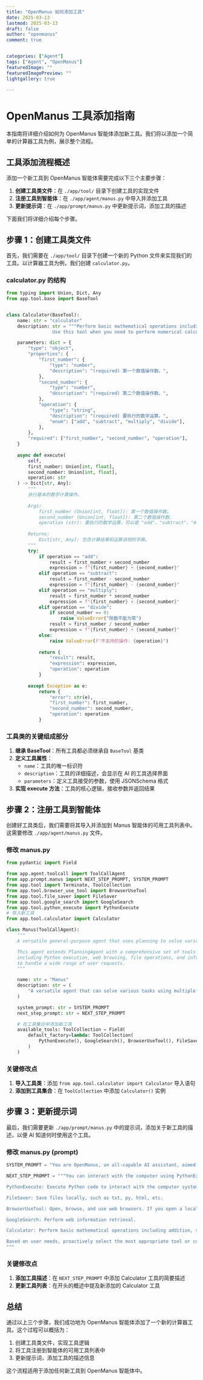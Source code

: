 ```yaml
---
title: "OpenManus 如何添加工具"
date: 2025-03-13
lastmod: 2025-03-13
draft: false
author: "openmanus"
comment: true


categories: ["Agent"]
tags: ["Agent", "OpenManus"]
featuredImage: ""
featuredImagePreview: ""
lightgallery: true

---
```


# OpenManus 工具添加指南

本指南将详细介绍如何为 OpenManus 智能体添加新工具。我们将以添加一个简单的计算器工具为例，展示整个流程。

## 工具添加流程概述

添加一个新工具到 OpenManus 智能体需要完成以下三个主要步骤：

1. **创建工具类文件**：在 `./app/tool/` 目录下创建工具的实现文件
2. **注册工具到智能体**：在 `./app/agent/manus.py` 中导入并添加工具
3. **更新提示词**：在 `./app/prompt/manus.py` 中更新提示词，添加工具的描述

下面我们将详细介绍每个步骤。

## 步骤 1：创建工具类文件

首先，我们需要在 `./app/tool/` 目录下创建一个新的 Python 文件来实现我们的工具。以计算器工具为例，我们创建 `calculator.py`。

### calculator.py 的结构

```python
from typing import Union, Dict, Any
from app.tool.base import BaseTool


class Calculator(BaseTool):
    name: str = "calculator"
    description: str = """Perform basic mathematical operations including addition, subtraction, multiplication, and division.
                 Use this tool when you need to perform numerical calculations. The tool accepts two numeric values and an operation, and returns the calculation result."""

    parameters: dict = {
        "type": "object",
        "properties": {
            "first_number": {
                "type": "number",
                "description": "(required) 第一个数值操作数。",
            },
            "second_number": {
                "type": "number",
                "description": "(required) 第二个数值操作数。",
            },
            "operation": {
                "type": "string",
                "description": "(required) 要执行的数学运算。",
                "enum": ["add", "subtract", "multiply", "divide"],
            },
        },
        "required": ["first_number", "second_number", "operation"],
    }
    
    async def execute(
        self, 
        first_number: Union[int, float], 
        second_number: Union[int, float], 
        operation: str
    ) -> Dict[str, Any]:
        """
        执行基本的数学计算操作。
        
        Args:
            first_number (Union[int, float]): 第一个数值操作数。
            second_number (Union[int, float]): 第二个数值操作数。
            operation (str): 要执行的数学运算，可以是 "add"、"subtract"、"multiply" 或 "divide"。
        
        Returns:
            Dict[str, Any]: 包含计算结果和运算说明的字典。
        """
        try:
            if operation == "add":
                result = first_number + second_number
                expression = f"{first_number} + {second_number}"
            elif operation == "subtract":
                result = first_number - second_number
                expression = f"{first_number} - {second_number}"
            elif operation == "multiply":
                result = first_number * second_number
                expression = f"{first_number} × {second_number}"
            elif operation == "divide":
                if second_number == 0:
                    raise ValueError("除数不能为零")
                result = first_number / second_number
                expression = f"{first_number} ÷ {second_number}"
            else:
                raise ValueError(f"不支持的操作: {operation}")
            
            return {
                "result": result,
                "expression": expression,
                "operation": operation
            }
        
        except Exception as e:
            return {
                "error": str(e),
                "first_number": first_number,
                "second_number": second_number,
                "operation": operation
            }
```

### 工具类的关键组成部分

1. **继承 BaseTool**：所有工具都必须继承自 `BaseTool` 基类
2. **定义工具属性**：
   - `name`：工具的唯一标识符
   - `description`：工具的详细描述，会显示在 AI 的工具选择界面
   - `parameters`：定义工具接受的参数，使用 JSONSchema 格式
3. **实现 execute 方法**：工具的核心逻辑，接收参数并返回结果

## 步骤 2：注册工具到智能体

创建好工具类后，我们需要将其导入并添加到 Manus 智能体的可用工具列表中。这需要修改 `./app/agent/manus.py` 文件。

### 修改 manus.py

```python
from pydantic import Field

from app.agent.toolcall import ToolCallAgent
from app.prompt.manus import NEXT_STEP_PROMPT, SYSTEM_PROMPT
from app.tool import Terminate, ToolCollection
from app.tool.browser_use_tool import BrowserUseTool
from app.tool.file_saver import FileSaver
from app.tool.google_search import GoogleSearch
from app.tool.python_execute import PythonExecute
# 导入新工具
from app.tool.calculator import Calculator

class Manus(ToolCallAgent):
    """
    A versatile general-purpose agent that uses planning to solve various tasks.

    This agent extends PlanningAgent with a comprehensive set of tools and capabilities,
    including Python execution, web browsing, file operations, and information retrieval
    to handle a wide range of user requests.
    """

    name: str = "Manus"
    description: str = (
        "A versatile agent that can solve various tasks using multiple tools"
    )

    system_prompt: str = SYSTEM_PROMPT
    next_step_prompt: str = NEXT_STEP_PROMPT

    # 在工具集合中添加新工具
    available_tools: ToolCollection = Field(
        default_factory=lambda: ToolCollection(
            PythonExecute(), GoogleSearch(), BrowserUseTool(), FileSaver(), Terminate(), Calculator()
        )
    )
```

### 关键修改点

1. **导入工具类**：添加 `from app.tool.calculator import Calculator` 导入语句
2. **添加到工具集合**：在 `ToolCollection` 中添加 `Calculator()` 实例

## 步骤 3：更新提示词

最后，我们需要更新 `./app/prompt/manus.py` 中的提示词，添加关于新工具的描述，以便 AI 知道何时使用这个工具。

### 修改 manus.py (prompt)

```python
SYSTEM_PROMPT = "You are OpenManus, an all-capable AI assistant, aimed at solving any task presented by the user. You have various tools at your disposal that you can call upon to efficiently complete complex requests. Whether it's programming, information retrieval, file processing, or web browsing, you can handle it all."

NEXT_STEP_PROMPT = """You can interact with the computer using PythonExecute, save important content and information files through FileSaver, open browsers with BrowserUseTool, and retrieve information using GoogleSearch. You can also perform mathematical calculations using Calculator.

PythonExecute: Execute Python code to interact with the computer system, data processing, automation tasks, etc.

FileSaver: Save files locally, such as txt, py, html, etc.

BrowserUseTool: Open, browse, and use web browsers. If you open a local HTML file, you must provide the absolute path to the file.

GoogleSearch: Perform web information retrieval.

Calculator: Perform basic mathematical operations including addition, subtraction, multiplication, and division.

Based on user needs, proactively select the most appropriate tool or combination of tools. For complex tasks, you can break down the problem and use different tools step by step to solve it. After using each tool, clearly explain the execution results and suggest the next steps.
"""
```

### 关键修改点

1. **添加工具描述**：在 `NEXT_STEP_PROMPT` 中添加 Calculator 工具的简要描述
2. **更新工具列表**：在开头的概述中提及新添加的 Calculator 工具

## 总结

通过以上三个步骤，我们成功地为 OpenManus 智能体添加了一个新的计算器工具。这个过程可以概括为：

1. 创建工具类文件，实现工具逻辑
2. 将工具注册到智能体的可用工具列表中
3. 更新提示词，添加工具的描述信息

这个流程适用于添加任何新工具到 OpenManus 智能体中。